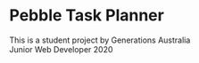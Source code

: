 # Pebble Task Planner
This is a student project by Generations Australia<br>
Junior Web Developer 2020